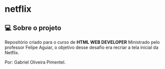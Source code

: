 # netflix
<!--Sobre o projeto-->
## 💻 Sobre o projeto

Repositório criado para o curso de **HTML WEB DEVELOPER** Ministrado pelo professor Felipe Aguiar, o objetivo desse desafio era recriar a tela inicial da Netflix.

Por: Gabriel Oliveira Pimentel.
